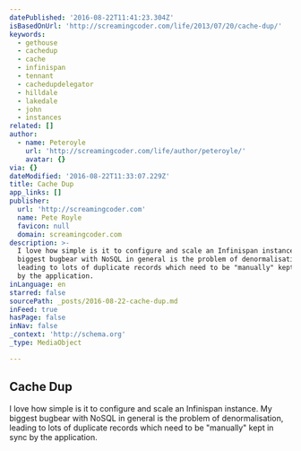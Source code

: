 ```yaml
---
datePublished: '2016-08-22T11:41:23.304Z'
isBasedOnUrl: 'http://screamingcoder.com/life/2013/07/20/cache-dup/'
keywords:
  - gethouse
  - cachedup
  - cache
  - infinispan
  - tennant
  - cachedupdelegator
  - hilldale
  - lakedale
  - john
  - instances
related: []
author:
  - name: Peteroyle
    url: 'http://screamingcoder.com/life/author/peteroyle/'
    avatar: {}
via: {}
dateModified: '2016-08-22T11:33:07.229Z'
title: Cache Dup
app_links: []
publisher:
  url: 'http://screamingcoder.com'
  name: Pete Royle
  favicon: null
  domain: screamingcoder.com
description: >-
  I love how simple is it to configure and scale an Infinispan instance. My
  biggest bugbear with NoSQL in general is the problem of denormalisation,
  leading to lots of duplicate records which need to be "manually" kept in sync
  by the application.
inLanguage: en
starred: false
sourcePath: _posts/2016-08-22-cache-dup.md
inFeed: true
hasPage: false
inNav: false
_context: 'http://schema.org'
_type: MediaObject

---
```

<article style=""><h1>Cache Dup</h1><p>I love how simple is it to configure and scale an Infinispan instance. My biggest bugbear with NoSQL in general is the problem of denormalisation, leading to lots of duplicate records which need to be "manually" kept in sync by the application.</p></article>